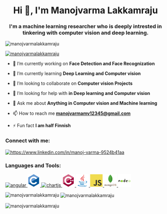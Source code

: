 <h1 align="center">Hi 👋, I'm Manojvarma Lakkamraju</h1>
<h3 align="center">I'm a machine learning researcher who is deeply intrested in tinkering with computer vision and deep learning.</h3>

<p align="left"> <img src="https://komarev.com/ghpvc/?username=manojvarmalakkamraju&label=Profile%20views&color=0e75b6&style=flat" alt="manojvarmalakkamraju" /> </p>

<p align="left"> <a href="https://github.com/ryo-ma/github-profile-trophy"><img src="https://github-profile-trophy.vercel.app/?username=manojvarmalakkamraju" alt="manojvarmalakkamraju" /></a> </p>

- 🔭 I’m currently working on **Face Detection and Face Recognization**

- 🌱 I’m currently learning **Deep Learning and Computer vision**

- 👯 I’m looking to collaborate on **Computer vision Projects**

- 🤝 I’m looking for help with **in Deep learning and Computer vision**

- 💬 Ask me about **Anything in Computer vision and Machine learning**

- 📫 How to reach me **manojvarmamv12345@gmail.com**

- ⚡ Fun fact **I am half Finnish**

<h3 align="left">Connect with me:</h3>
<p align="left">
<a href="https://linkedin.com/in/https://www.linkedin.com/in/manoj-varma-9524b41aa" target="blank"><img align="center" src="https://raw.githubusercontent.com/rahuldkjain/github-profile-readme-generator/master/src/images/icons/Social/linked-in-alt.svg" alt="https://www.linkedin.com/in/manoj-varma-9524b41aa" height="30" width="40" /></a>
</p>

<h3 align="left">Languages and Tools:</h3>
<p align="left"> <a href="https://angular.io" target="_blank" rel="noreferrer"> <img src="https://angular.io/assets/images/logos/angular/angular.svg" alt="angular" width="40" height="40"/> </a> <a href="https://www.cprogramming.com/" target="_blank" rel="noreferrer"> <img src="https://raw.githubusercontent.com/devicons/devicon/master/icons/c/c-original.svg" alt="c" width="40" height="40"/> </a> <a href="https://www.chartjs.org" target="_blank" rel="noreferrer"> <img src="https://www.chartjs.org/media/logo-title.svg" alt="chartjs" width="40" height="40"/> </a> <a href="https://www.w3schools.com/cpp/" target="_blank" rel="noreferrer"> <img src="https://raw.githubusercontent.com/devicons/devicon/master/icons/cplusplus/cplusplus-original.svg" alt="cplusplus" width="40" height="40"/> </a> <a href="https://www.java.com" target="_blank" rel="noreferrer"> <img src="https://raw.githubusercontent.com/devicons/devicon/master/icons/java/java-original.svg" alt="java" width="40" height="40"/> </a> <a href="https://developer.mozilla.org/en-US/docs/Web/JavaScript" target="_blank" rel="noreferrer"> <img src="https://raw.githubusercontent.com/devicons/devicon/master/icons/javascript/javascript-original.svg" alt="javascript" width="40" height="40"/> </a> <a href="https://www.mongodb.com/" target="_blank" rel="noreferrer"> <img src="https://raw.githubusercontent.com/devicons/devicon/master/icons/mongodb/mongodb-original-wordmark.svg" alt="mongodb" width="40" height="40"/> </a> <a href="https://nodejs.org" target="_blank" rel="noreferrer"> <img src="https://raw.githubusercontent.com/devicons/devicon/master/icons/nodejs/nodejs-original-wordmark.svg" alt="nodejs" width="40" height="40"/> </a> </p>

<p><img align="left" src="https://github-readme-stats.vercel.app/api/top-langs?username=manojvarmalakkamraju&show_icons=true&locale=en&layout=compact" alt="manojvarmalakkamraju" /></p>

<p>&nbsp;<img align="center" src="https://github-readme-stats.vercel.app/api?username=manojvarmalakkamraju&show_icons=true&locale=en" alt="manojvarmalakkamraju" /></p>

<p><img align="center" src="https://github-readme-streak-stats.herokuapp.com/?user=manojvarmalakkamraju&" alt="manojvarmalakkamraju" /></p>
